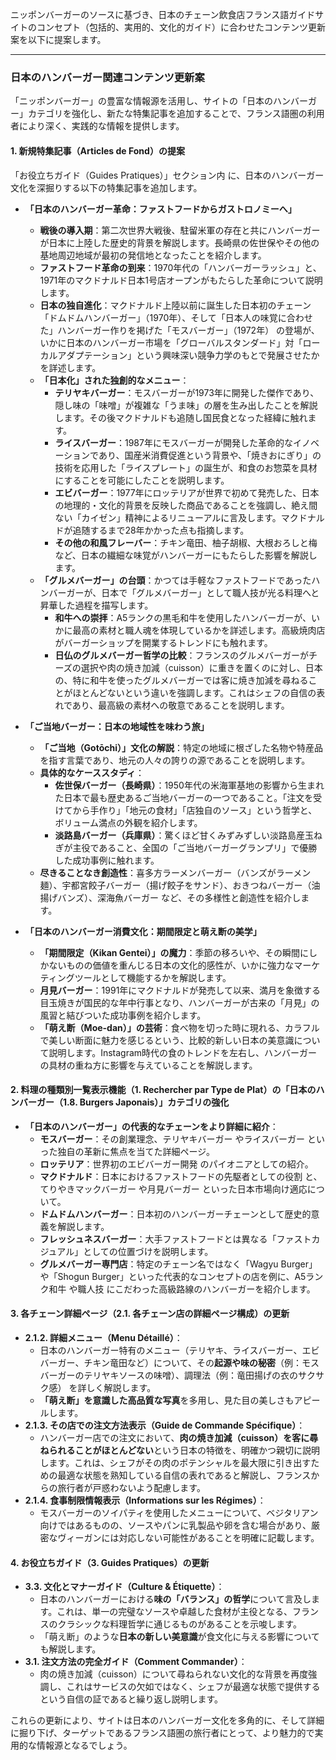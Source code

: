 ニッポンバーガーのソースに基づき、日本のチェーン飲食店フランス語ガイドサイトのコンセプト（包括的、実用的、文化的ガイド）に合わせたコンテンツ更新案を以下に提案します。

---

### **日本のハンバーガー関連コンテンツ更新案**

「ニッポンバーガー」の豊富な情報源を活用し、サイトの「日本のハンバーガー」カテゴリを強化し、新たな特集記事を追加することで、フランス語圏の利用者により深く、実践的な情報を提供します。

#### **1. 新規特集記事（Articles de Fond）の提案**

「お役立ちガイド（Guides Pratiques）」セクション内 に、日本のハンバーガー文化を深掘りする以下の特集記事を追加します。

*   **「日本のハンバーガー革命：ファストフードからガストロノミーへ」**
    *   **戦後の導入期**：第二次世界大戦後、駐留米軍の存在と共にハンバーガーが日本に上陸した歴史的背景を解説します。長崎県の佐世保やその他の基地周辺地域が最初の発信地となったことを紹介します。
    *   **ファストフード革命の到来**：1970年代の「ハンバーガーラッシュ」と、1971年のマクドナルド日本1号店オープンがもたらした革命について説明します。
    *   **日本の独自進化**：マクドナルド上陸以前に誕生した日本初のチェーン「ドムドムハンバーガー」（1970年）、そして「日本人の味覚に合わせた」ハンバーガー作りを掲げた「モスバーガー」（1972年） の登場が、いかに日本のハンバーガー市場を「グローバルスタンダード」対「ローカルアダプテーション」という興味深い競争力学のもとで発展させたかを詳述します。
    *   **「日本化」された独創的なメニュー**：
        *   **テリヤキバーガー**：モスバーガーが1973年に開発した傑作であり、隠し味の「味噌」が複雑な「うま味」の層を生み出したことを解説します。その後マクドナルドも追随し国民食となった経緯に触れます。
        *   **ライスバーガー**：1987年にモスバーガーが開発した革命的なイノベーションであり、国産米消費促進という背景や、「焼きおにぎり」の技術を応用した「ライスプレート」の誕生が、和食のお惣菜を具材にすることを可能にしたことを説明します。
        *   **エビバーガー**：1977年にロッテリアが世界で初めて発売した、日本の地理的・文化的背景を反映した商品であることを強調し、絶え間ない「カイゼン」精神によるリニューアルに言及します。マクドナルドが追随するまで28年かかった点も指摘します。
        *   **その他の和風フレーバー**：チキン竜田、柚子胡椒、大根おろしと梅など、日本の繊細な味覚がハンバーガーにもたらした影響を解説します。
    *   **「グルメバーガー」の台頭**：かつては手軽なファストフードであったハンバーガーが、日本で「グルメバーガー」として職人技が光る料理へと昇華した過程を描写します。
        *   **和牛への崇拝**：A5ランクの黒毛和牛を使用したハンバーガーが、いかに最高の素材と職人魂を体現しているかを詳述します。高級焼肉店がバーガーショップを開業するトレンドにも触れます。
        *   **日仏のグルメバーガー哲学の比較**：フランスのグルメバーガーがチーズの選択や肉の焼き加減（cuisson）に重きを置くのに対し、日本の、特に和牛を使ったグルメバーガーでは客に焼き加減を尋ねることがほとんどないという違いを強調します。これはシェフの自信の表れであり、最高級の素材への敬意であることを説明します。

*   **「ご当地バーガー：日本の地域性を味わう旅」**
    *   **「ご当地（Gotōchi）」文化の解説**：特定の地域に根ざした名物や特産品を指す言葉であり、地元の人々の誇りの源であることを説明します。
    *   **具体的なケーススタディ**：
        *   **佐世保バーガー（長崎県）**：1950年代の米海軍基地の影響から生まれた日本で最も歴史あるご当地バーガーの一つであること。「注文を受けてから手作り」「地元の食材」「店独自のソース」という哲学と、ボリューム満点の外観を紹介します。
        *   **淡路島バーガー（兵庫県）**：驚くほど甘くみずみずしい淡路島産玉ねぎが主役であること、全国の「ご当地バーガーグランプリ」で優勝した成功事例に触れます。
    *   **尽きることなき創造性**：喜多方ラーメンバーガー（バンズがラーメン麺）、宇都宮餃子バーガー（揚げ餃子をサンド）、おきつねバーガー（油揚げバンズ）、深海魚バーガー など、その多様性と創造性を紹介します。

*   **「日本のハンバーガー消費文化：期間限定と萌え断の美学」**
    *   **「期間限定（Kikan Gentei）」の魔力**：季節の移ろいや、その瞬間にしかないものの価値を重んじる日本の文化的感性が、いかに強力なマーケティングツールとして機能するかを解説します。
    *   **月見バーガー**：1991年にマクドナルドが発売して以来、満月を象徴する目玉焼きが国民的な年中行事となり、ハンバーガーが古来の「月見」の風習と結びついた成功事例を紹介します。
    *   **「萌え断（Moe-dan）」の芸術**：食べ物を切った時に現れる、カラフルで美しい断面に魅力を感じるという、比較的新しい日本の美意識について説明します。Instagram時代の食のトレンドを左右し、ハンバーガーの具材の重ね方に影響を与えていることを解説します。

#### **2. 料理の種類別一覧表示機能（1. Rechercher par Type de Plat）の「日本のハンバーガー（1.8. Burgers Japonais）」カテゴリの強化**

*   **「日本のハンバーガー」の代表的なチェーンをより詳細に紹介**：
    *   **モスバーガー**：その創業理念、テリヤキバーガー やライスバーガー といった独自の革新に焦点を当てた詳細ページ。
    *   **ロッテリア**：世界初のエビバーガー開発 のパイオニアとしての紹介。
    *   **マクドナルド**：日本におけるファストフードの先駆者としての役割 と、てりやきマックバーガー や月見バーガー といった日本市場向け適応について。
    *   **ドムドムハンバーガー**：日本初のハンバーガーチェーンとして歴史的意義を解説します。
    *   **フレッシュネスバーガー**：大手ファストフードとは異なる「ファストカジュアル」としての位置づけを説明します。
    *   **グルメバーガー専門店**：特定のチェーン名ではなく「Wagyu Burger」や「Shogun Burger」といった代表的なコンセプトの店を例に、A5ランク和牛 や職人技 にこだわった高級路線のハンバーガーを紹介します。

#### **3. 各チェーン詳細ページ（2.1. 各チェーン店の詳細ページ構成）の更新**

*   **2.1.2. 詳細メニュー（Menu Détaillé）**：
    *   日本のハンバーガー特有のメニュー（テリヤキ、ライスバーガー、エビバーガー、チキン竜田など）について、その**起源や味の秘密**（例：モスバーガーのテリヤキソースの味噌）、調理法（例：竜田揚げの衣のサクサク感） を詳しく解説します。
    *   **「萌え断」を意識した高品質な写真**を多用し、見た目の美しさもアピールします。
*   **2.1.3. その店での注文方法表示（Guide de Commande Spécifique）**：
    *   ハンバーガー店での注文において、**肉の焼き加減（cuisson）を客に尋ねられることがほとんどない**という日本の特徴を、明確かつ親切に説明します。これは、シェフがその肉のポテンシャルを最大限に引き出すための最適な状態を熟知している自信の表れであると解説し、フランスからの旅行者が戸惑わないよう配慮します。
*   **2.1.4. 食事制限情報表示（Informations sur les Régimes）**：
    *   モスバーガーのソイパティを使用したメニューについて、ベジタリアン向けではあるものの、ソースやパンに乳製品や卵を含む場合があり、厳密なヴィーガンには対応しない可能性があることを明確に記載します。

#### **4. お役立ちガイド（3. Guides Pratiques）の更新**

*   **3.3. 文化とマナーガイド（Culture & Étiquette）**：
    *   日本のハンバーガーにおける**味の「バランス」の哲学**について言及します。これは、単一の完璧なソースや卓越した食材が主役となる、フランスのクラシックな料理哲学に通じるものがあることを示唆します。
    *   「萌え断」のような**日本の新しい美意識**が食文化に与える影響についても解説します。
*   **3.1. 注文方法の完全ガイド（Comment Commander）**：
    *   肉の焼き加減（cuisson）について尋ねられない文化的な背景を再度強調し、これはサービスの欠如ではなく、シェフが最適な状態で提供するという自信の証であると繰り返し説明します。

これらの更新により、サイトは日本のハンバーガー文化を多角的に、そして詳細に掘り下げ、ターゲットであるフランス語圏の旅行者にとって、より魅力的で実用的な情報源となるでしょう。